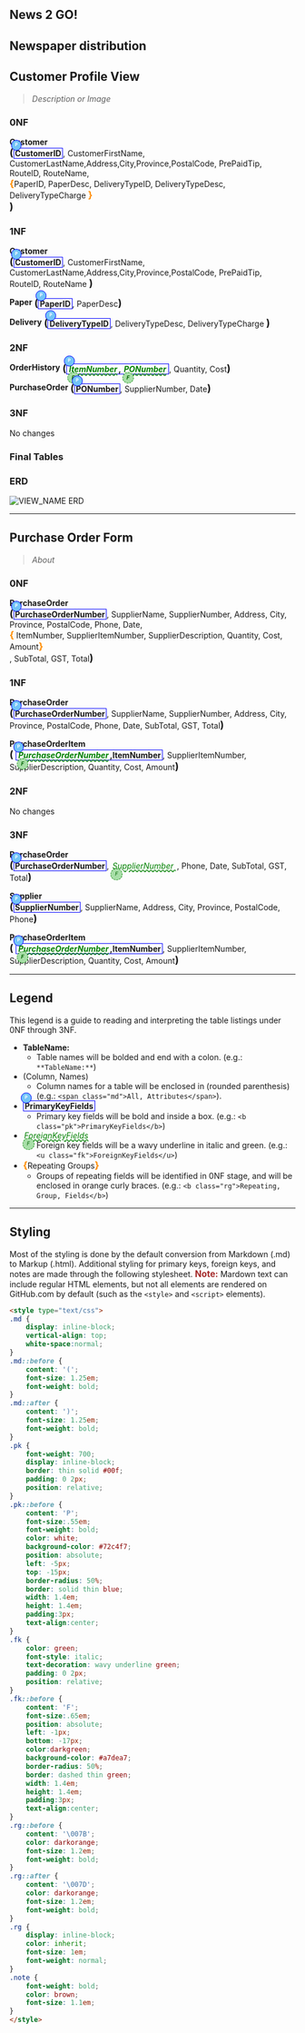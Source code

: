 
## News 2 GO!
## Newspaper distribution


## Customer Profile View

> *Description or Image*

### 0NF

**Customer** <span class='md'><b class='pk'>CustomerID</b>, CustomerFirstName, CustomerLastName,Address,City,Province,PostalCode, PrePaidTip, RouteID, RouteName, <b class='rg'>PaperID, PaperDesc, DeliveryTypeID, DeliveryTypeDesc, DeliveryTypeCharge </b> </span>
                             
### 1NF

**Customer** <span class='md'><b class='pk'>CustomerID</b>, CustomerFirstName, CustomerLastName,Address,City,Province,PostalCode, PrePaidTip, RouteID, RouteName </span>

**Paper** <span class='md'><b class='pk'>PaperID </b>, PaperDesc</span>

**Delivery** <span class='md'><b class='pk'>DeliveryTypeID </b>, DeliveryTypeDesc, DeliveryTypeCharge </span>

### 2NF

**OrderHistory** <span class='md'><b class='pk'><i class='fk'>ItemNumber</i>, <i class='fk'>PONumber</i></b>, Quantity, Cost</span>

**PurchaseOrder** <span class='md'><b class='pk'>PONumber</b>, SupplierNumber, Date</span>

### 3NF

No changes

### Final Tables

### ERD

![VIEW_NAME ERD](./Logical-ERD.png)

----

## Purchase Order Form

> *About*

### 0NF

**PurchaseOrder** <span class='md'><b class='pk'>PurchaseOrderNumber</b>, SupplierName, SupplierNumber, Address, City, Province, PostalCode, Phone, Date, <b class='rg'> ItemNumber, SupplierItemNumber, SupplierDescription, Quantity, Cost, Amount</b>, SubTotal, GST, Total</span>

### 1NF

**PurchaseOrder** <span class='md'><b class='pk'>PurchaseOrderNumber</b>, SupplierName, SupplierNumber, Address, City, Province, PostalCode, Phone, Date, SubTotal, GST, Total</span>

**PurchaseOrderItem** <span class='md'> <b class='pk'><i class='fk'>PurchaseOrderNumber</i>,ItemNumber</b>, SupplierItemNumber, SupplierDescription, Quantity, Cost, Amount</span>

### 2NF

No changes

### 3NF

**PurchaseOrder** <span class='md'><b class='pk'>PurchaseOrderNumber</b>, <i class='fk'> SupplierNumber </i>, Phone, Date, SubTotal, GST, Total</span>

**Supplier** <span class ='md'><b class= 'pk'>SupplierNumber</b>, SupplierName, Address, City, Province, PostalCode, Phone</span>

**PurchaseOrderItem** <span class='md'> <b class='pk'><i class='fk'>PurchaseOrderNumber</i>,ItemNumber</b>, SupplierItemNumber, SupplierDescription, Quantity, Cost, Amount</span>


-----

## Legend

This legend is a guide to reading and interpreting the table listings under 0NF through 3NF.

- **TableName:**
  - Table names will be bolded and end with a colon. (e.g.: `**TableName:**`)
- (Column, Names)
  - Column names for a table will be enclosed in (rounded parenthesis) (e.g.: `<span class="md">All, Attributes</span>`).
- <b class="pk">PrimaryKeyFields</b>
  - Primary key fields will be bold and inside a box. (e.g.: `<b class="pk">PrimaryKeyFields</b>`)
- <u class="fk">ForeignKeyFields</u>
  - Foreign key fields will be a wavy underline in italic and green. (e.g.: `<u class="fk">ForeignKeyFields</u>`)
- <b class="rg">Repeating Groups</b>
  - Groups of repeating fields will be identified in 0NF stage, and will be enclosed in orange curly braces. (e.g.: `<b class="rg">Repeating, Group, Fields</b>`)

----

## Styling

Most of the styling is done by the default conversion from Markdown (.md) to Markup (.html). Additional styling for primary keys, foreign keys, and notes are made through the following stylesheet. <span class="note">Note:</span> Mardown text can include regular HTML elements, but not all elements are rendered on GitHub.com by default (such as the `<style>` and `<script>` elements).

```html
<style type="text/css">
.md {
    display: inline-block;
    vertical-align: top;
    white-space:normal;
}
.md::before {
    content: '(';
    font-size: 1.25em;
    font-weight: bold;
}
.md::after {
    content: ')';
    font-size: 1.25em;
    font-weight: bold;
}
.pk {
    font-weight: 700;
    display: inline-block;
    border: thin solid #00f;
    padding: 0 2px;
    position: relative;
}
.pk::before {
    content: 'P';
    font-size:.55em;
    font-weight: bold;
    color: white;
    background-color: #72c4f7;
    position: absolute;
    left: -5px;
    top: -15px;
    border-radius: 50%;
    border: solid thin blue;
    width: 1.4em;
    height: 1.4em;
    padding:3px;
    text-align:center;
}
.fk {
    color: green;
    font-style: italic;
    text-decoration: wavy underline green;
    padding: 0 2px;
    position: relative;
}
.fk::before {
    content: 'F';
    font-size:.65em;
    position: absolute;
    left: -1px;
    bottom: -17px;
    color:darkgreen;
    background-color: #a7dea7;
    border-radius: 50%;
    border: dashed thin green;
    width: 1.4em;
    height: 1.4em;
    padding:3px;
    text-align:center;
}
.rg::before {
    content: '\007B';
    color: darkorange;
    font-size: 1.2em;
    font-weight: bold;
}
.rg::after {
    content: '\007D';
    color: darkorange;
    font-size: 1.2em;
    font-weight: bold;
}
.rg {
    display: inline-block;
    color: inherit;
    font-size: 1em;
    font-weight: normal;
}
.note {
    font-weight: bold;
    color: brown;
    font-size: 1.1em;
}
</style>
```

<style type="text/css">
.md {
    display: inline-block;
    vertical-align: top;
    white-space:normal;
}
.md::before {
    content: '(';
    font-size: 1.25em;
    font-weight: bold;
}
.md::after {
    content: ')';
    font-size: 1.25em;
    font-weight: bold;
}
.pk {
    font-weight: 700;
    display: inline-block;
    border: thin solid #00f;
    padding: 0 2px;
    position: relative;
}
.pk::before {
    content: 'P';
    font-size:.55em;
    font-weight: bold;
    color: white;
    background-color: #72c4f7;
    position: absolute;
    left: -5px;
    top: -15px;
    border-radius: 50%;
    border: solid thin blue;
    width: 1.4em;
    height: 1.4em;
    padding:3px;
    text-align:center;
}
.fk {
    color: green;
    font-style: italic;
    text-decoration: wavy underline green;
    padding: 0 2px;
    position: relative;
}
.fk::before {
    content: 'F';
    font-size:.65em;
    position: absolute;
    left: -1px;
    bottom: -17px;
    color:darkgreen;
    background-color: #a7dea7;
    border-radius: 50%;
    border: dashed thin green;
    width: 1.4em;
    height: 1.4em;
    padding:3px;
    text-align:center;
}
.rg::before {
    content: '\007B';
    color: darkorange;
    font-size: 1.2em;
    font-weight: bold;
}
.rg::after {
    content: '\007D';
    color: darkorange;
    font-size: 1.2em;
    font-weight: bold;
}
.rg {
    display: inline-block;
    color: inherit;
    font-size: 1em;
    font-weight: normal;
}
.note {
    font-weight: bold;
    color: brown;
    font-size: 1.1em;
}
</style>
